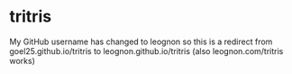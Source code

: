 # tritris

My GitHub username has changed to leognon so this is a redirect from goel25.github.io/tritris to leognon.github.io/tritris (also leognon.com/tritris works)
